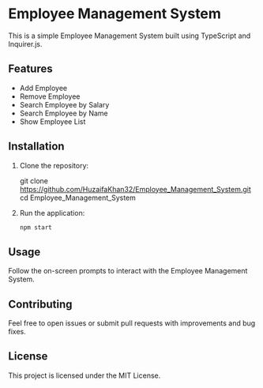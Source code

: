 # Employee Management System

This is a simple Employee Management System built using TypeScript and Inquirer.js.

## Features

- Add Employee
- Remove Employee
- Search Employee by Salary
- Search Employee by Name
- Show Employee List

## Installation

1. Clone the repository:
 
    git clone https://github.com/HuzaifaKhan32/Employee_Management_System.git
    cd Employee_Management_System

3. Run the application:
    ```sh
    npm start
    ```

## Usage

Follow the on-screen prompts to interact with the Employee Management System.

## Contributing

Feel free to open issues or submit pull requests with improvements and bug fixes.

## License

This project is licensed under the MIT License.
